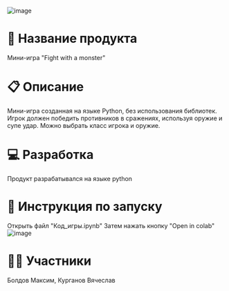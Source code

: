![image](https://github.com/user-attachments/assets/7a80e155-9864-4da7-b1bb-cb84ed15eb39)
# 📌 Название продукта
Мини-игра "Fight with a monster"
# 📋 Описание
Мини-игра созданная на языке Python, без использования библиотек. Игрок должен победить противников в сражениях, используя оружие и супе удар. Можно выбрать класс игрока и оружие. 
# 💻 Разработка
Продукт разрабатывался на языке python
# 💬 Инструкция по запуску
Открыть файл "Код_игры.ipynb" 
Затем нажать кнопку "Open in colab"
![image](https://drive.google.com/file/d/18UhIByTpcRqEQ61xeOpztedIw2DxI-wy/view?usp=drive_link)
# 🙎‍♂️ Участники
Болдов Максим, Курганов Вячеслав

